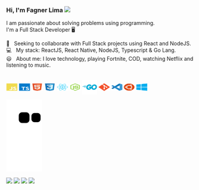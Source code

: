 ### Hi, I'm Fagner Lima <img src="https://raw.githubusercontent.com/kaueMarques/kaueMarques/master/hi.gif" width="30px">

I am passionate about solving problems using programming.<br>
I'm a Full Stack Developer :desktop_computer:

:purple_heart: &nbsp; Seeking to collaborate with Full Stack projects using React and NodeJS.<br/> 
:computer: &nbsp; My stack: ReactJS, React Native, NodeJS, Typescript & Go Lang.<br/> 
:smiley: &nbsp; About me: I love technology, playing Fortnite, COD, watching Netflix and listening to music.
<br><br>
   
  <div>
  <img align="center" alt="Nagref-Js" height="20" width="30" src="https://raw.githubusercontent.com/devicons/devicon/master/icons/javascript/javascript-plain.svg">
  <img align="center" alt="Nagref-Ts" height="20" width="30" src="https://github.com/devicons/devicon/blob/master/icons/typescript/typescript-plain.svg">
  <img align="center" alt="Nagref-HTML" height="20" width="30" src="https://raw.githubusercontent.com/devicons/devicon/master/icons/html5/html5-original.svg">
  <img align="center" alt="Nagref-CSS" height="20" width="30" src="https://raw.githubusercontent.com/devicons/devicon/master/icons/css3/css3-original.svg">
  <img align="center" alt="Nagref-React" height="20" width="30" src="https://raw.githubusercontent.com/devicons/devicon/master/icons/react/react-original.svg">
  <img align="center" alt="Nagref-NodeJS" height="20" width="30" src="https://github.com/devicons/devicon/blob/master/icons/nodejs/nodejs-original.svg">
  <img align="center" alt="Nagref-Golang" height="40" width="40" src="https://github.com/devicons/devicon/blob/master/icons/go/go-original-wordmark.svg">
  <img align="center" alt="Nagref-Git" height="20" width="30" src="https://github.com/devicons/devicon/blob/master/icons/git/git-original.svg">
  <img align="center" alt="Nagref-VSCode" height="20" width="30" src="https://github.com/devicons/devicon/blob/master/icons/vscode/vscode-original.svg">
  <img align="center" alt="Nagref-Ubuntu" height="20" width="30" src="https://github.com/devicons/devicon/blob/master/icons/ubuntu/ubuntu-plain.svg">
  <img align="center" alt="Nagref-Windows" height="20" width="30" src="https://github.com/devicons/devicon/blob/master/icons/windows8/windows8-original.svg">
 </div>
 
 ![Snake animation](https://github.com/Nagref/Nagref/blob/output/github-contribution-grid-snake.svg)
 
 <a href="https://instagram.com/fagnerrlima" target="_blank"><img src="https://img.shields.io/badge/-Instagram-%23E4405F?style=for-the-badge&logo=instagram&logoColor=white" target="_blank"></a>
 <a href="https://www.linkedin.com/in/fagner-pereira-de-lima-40704a68/" target="_blank"><img src="https://img.shields.io/badge/-LinkedIn-%230077B5?style=for-the-badge&logo=linkedin&logoColor=white" target="_blank"></a> 
 <a href="https://open.spotify.com/user/1282634307" target="_blank"><img src="https://img.shields.io/badge/Spotify-1ED760?&style=for-the-badge&logo=spotify&logoColor=white" target="_blank"></a> 
![](https://komarev.com/ghpvc/?username=nagref&color=blueviolet&style=for-the-badge)
 </div>
